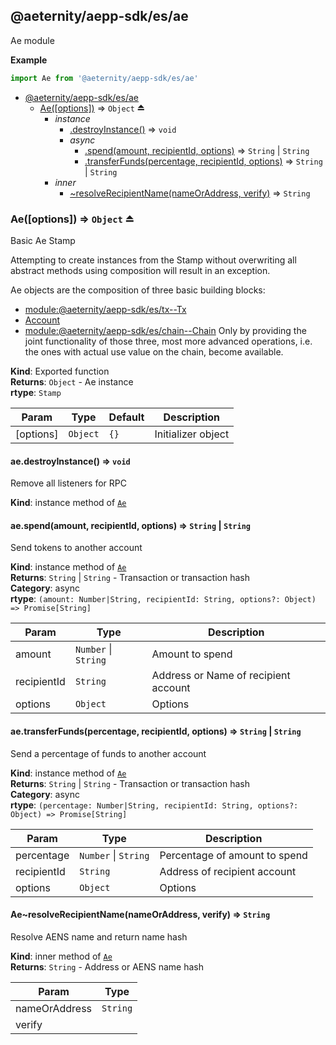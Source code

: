 <a id="module_@aeternity/aepp-sdk/es/ae"></a>

## @aeternity/aepp-sdk/es/ae
Ae module

**Example**  
```js
import Ae from '@aeternity/aepp-sdk/es/ae'
```

* [@aeternity/aepp-sdk/es/ae](#module_@aeternity/aepp-sdk/es/ae)
    * [Ae([options])](#exp_module_@aeternity/aepp-sdk/es/ae--Ae) ⇒ `Object` ⏏
        * _instance_
            * [.destroyInstance()](#module_@aeternity/aepp-sdk/es/ae--Ae+destroyInstance) ⇒ `void`
            * _async_
                * [.spend(amount, recipientId, options)](#module_@aeternity/aepp-sdk/es/ae--Ae+spend) ⇒ `String` \| `String`
                * [.transferFunds(percentage, recipientId, options)](#module_@aeternity/aepp-sdk/es/ae--Ae+transferFunds) ⇒ `String` \| `String`
        * _inner_
            * [~resolveRecipientName(nameOrAddress, verify)](#module_@aeternity/aepp-sdk/es/ae--Ae..resolveRecipientName) ⇒ `String`

<a id="exp_module_@aeternity/aepp-sdk/es/ae--Ae"></a>

### Ae([options]) ⇒ `Object` ⏏
Basic Ae Stamp

Attempting to create instances from the Stamp without overwriting all
abstract methods using composition will result in an exception.

Ae objects are the composition of three basic building blocks:
* [module:@aeternity/aepp-sdk/es/tx--Tx](module:@aeternity/aepp-sdk/es/tx--Tx)
* [Account](#exp_module_@aeternity/aepp-sdk/es/account--Account)
* [module:@aeternity/aepp-sdk/es/chain--Chain](module:@aeternity/aepp-sdk/es/chain--Chain)
Only by providing the joint functionality of those three, most more advanced
operations, i.e. the ones with actual use value on the chain, become
available.

**Kind**: Exported function  
**Returns**: `Object` - Ae instance  
**rtype**: `Stamp`

| Param | Type | Default | Description |
| --- | --- | --- | --- |
| [options] | `Object` | <code>{}</code> | Initializer object |

<a id="module_@aeternity/aepp-sdk/es/ae--Ae+destroyInstance"></a>

#### ae.destroyInstance() ⇒ `void`
Remove all listeners for RPC

**Kind**: instance method of [`Ae`](#exp_module_@aeternity/aepp-sdk/es/ae--Ae)  
<a id="module_@aeternity/aepp-sdk/es/ae--Ae+spend"></a>

#### ae.spend(amount, recipientId, options) ⇒ `String` \| `String`
Send tokens to another account

**Kind**: instance method of [`Ae`](#exp_module_@aeternity/aepp-sdk/es/ae--Ae)  
**Returns**: `String` \| `String` - Transaction or transaction hash  
**Category**: async  
**rtype**: `(amount: Number|String, recipientId: String, options?: Object) => Promise[String]`

| Param | Type | Description |
| --- | --- | --- |
| amount | `Number` \| `String` | Amount to spend |
| recipientId | `String` | Address or Name of recipient account |
| options | `Object` | Options |

<a id="module_@aeternity/aepp-sdk/es/ae--Ae+transferFunds"></a>

#### ae.transferFunds(percentage, recipientId, options) ⇒ `String` \| `String`
Send a percentage of funds to another account

**Kind**: instance method of [`Ae`](#exp_module_@aeternity/aepp-sdk/es/ae--Ae)  
**Returns**: `String` \| `String` - Transaction or transaction hash  
**Category**: async  
**rtype**: `(percentage: Number|String, recipientId: String, options?: Object) => Promise[String]`

| Param | Type | Description |
| --- | --- | --- |
| percentage | `Number` \| `String` | Percentage of amount to spend |
| recipientId | `String` | Address of recipient account |
| options | `Object` | Options |

<a id="module_@aeternity/aepp-sdk/es/ae--Ae..resolveRecipientName"></a>

#### Ae~resolveRecipientName(nameOrAddress, verify) ⇒ `String`
Resolve AENS name and return name hash

**Kind**: inner method of [`Ae`](#exp_module_@aeternity/aepp-sdk/es/ae--Ae)  
**Returns**: `String` - Address or AENS name hash  

| Param | Type |
| --- | --- |
| nameOrAddress | `String` | 
| verify |  | 

